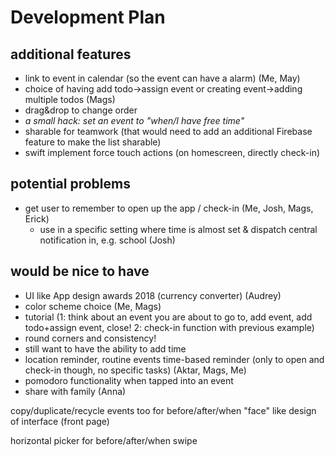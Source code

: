 #  Development Plan

## additional features
- link to event in calendar (so the event can have a alarm) (Me, May)
- choice of having add todo->assign event or creating event->adding multiple todos (Mags)
- drag&drop to change order
-  _a small hack: set an event to "when/I have free time"_
- sharable for teamwork (that would need to add an additional Firebase feature to make the list sharable)
- swift implement force touch actions (on homescreen, directly check-in)

## potential problems
- get user to remember to open up the app / check-in (Me, Josh, Mags, Erick)
    - use in a specific setting where time is almost set & dispatch central notification in, e.g. school (Josh)
    
    
## would be nice to have
- UI like App design awards 2018 (currency converter) (Audrey)
- color scheme choice (Me, Mags)
- tutorial (1: think about an event you are about to go to, add event, add todo+assign event, close! 2: check-in function with previous example)
- round corners and consistency!
- still want to have the ability to add time
- location reminder, routine events time-based reminder (only to open and check-in though, no specific tasks) (Aktar, Mags, Me)
- pomodoro functionality when tapped into an event
- share with family (Anna)



copy/duplicate/recycle events too for before/after/when
"face" like design of interface (front page)




horizontal picker for before/after/when swipe
